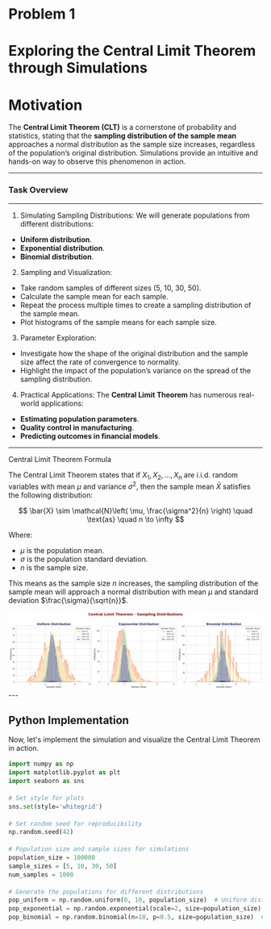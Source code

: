 # Problem 1
 # Exploring the Central Limit Theorem through Simulations

  # Motivation

The **Central Limit Theorem (CLT)** is a cornerstone of probability and statistics, stating that the **sampling distribution of the sample mean** approaches a normal distribution as the sample size increases, regardless of the population’s original distribution. Simulations provide an intuitive and hands-on way to observe this phenomenon in action.

---

 ### Task Overview
---

 1. Simulating Sampling Distributions:
We will generate populations from different distributions:
- **Uniform distribution**.
- **Exponential distribution**.
- **Binomial distribution**.

 2.  Sampling and Visualization:
- Take random samples of different sizes (5, 10, 30, 50).
- Calculate the sample mean for each sample.
- Repeat the process multiple times to create a sampling distribution of the sample mean.
- Plot histograms of the sample means for each sample size.

3. Parameter Exploration:
- Investigate how the shape of the original distribution and the sample size affect the rate of convergence to normality.
- Highlight the impact of the population’s variance on the spread of the sampling distribution.

4.  Practical Applications:
The **Central Limit Theorem** has numerous real-world applications:
- **Estimating population parameters**.
- **Quality control in manufacturing**.
- **Predicting outcomes in financial models**.

---

 Central Limit Theorem Formula

The Central Limit Theorem states that if $X_1, X_2, ..., X_n$ are i.i.d. random variables with mean $\mu$ and variance $\sigma^2$, then the sample mean $\bar{X}$ satisfies the following distribution:

$$
\bar{X} \sim \mathcal{N}\left( \mu, \frac{\sigma^2}{n} \right) \quad \text{as} \quad n \to \infty
$$

Where:
- $\mu$ is the population mean.
- $\sigma$ is the population standard deviation.
- $n$ is the sample size.

This means as the sample size $n$ increases, the sampling distribution of the sample mean will approach a normal distribution with mean $\mu$ and standard deviation $\frac{\sigma}{\sqrt{n}}$.


![s](image.png)---

## Python Implementation

Now, let's implement the simulation and visualize the Central Limit Theorem in action.

```python
import numpy as np
import matplotlib.pyplot as plt
import seaborn as sns

# Set style for plots
sns.set(style='whitegrid')

# Set random seed for reproducibility
np.random.seed(42)

# Population size and sample sizes for simulations
population_size = 100000
sample_sizes = [5, 10, 30, 50]
num_samples = 1000

# Generate the populations for different distributions
pop_uniform = np.random.uniform(0, 10, population_size)  # Uniform distribution
pop_exponential = np.random.exponential(scale=2, size=population_size)  # Exponential distribution
pop_binomial = np.random.binomial(n=10, p=0.5, size=population_size)  # Binomial distribution
```
